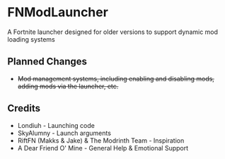 # FNModLauncher
 A Fortnite launcher designed for older versions to support dynamic mod loading systems

## Planned Changes
- ~~Mod management systems, including enabling and disabling mods, adding mods via the launcher, etc.~~

## Credits
- Londiuh - Launching code
- SkyAlumny - Launch arguments
- RiftFN (Makks & Jake) & The Modrinth Team - Inspiration
- A Dear Friend O' Mine - General Help & Emotional Support
